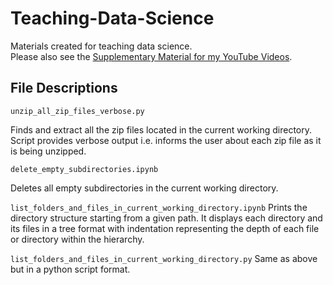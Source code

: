 # Teaching-Data-Science
 Materials created for teaching data science.  
Please also see the [Supplementary Material for my YouTube Videos](https://github.com/quantumphysicist/YouTube-Videos_Data-Analysis-With-Python).

## File Descriptions <a name="files"></a>

`unzip_all_zip_files_verbose.py`

Finds and extract all the zip files located in the current working directory.
Script provides verbose output i.e. informs the user about each zip file as it is being
unzipped.

`delete_empty_subdirectories.ipynb`

Deletes all empty subdirectories in the current working directory.

`list_folders_and_files_in_current_working_directory.ipynb`
Prints the directory structure starting from a given path. 
It displays each directory and its files in a tree format with indentation representing the depth of each file or directory within the hierarchy. 

`list_folders_and_files_in_current_working_directory.py`
Same as above but in a python script format.
